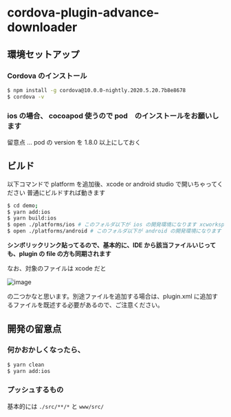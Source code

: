 # cordova-plugin-advance-downloader

## 環境セットアップ
### Cordova のインストール

```bash
$ npm install -g cordova@10.0.0-nightly.2020.5.20.7b8e8678
$ cordova -v 
```


### ios の場合、 cocoapod 使うので pod　のインストールをお願いします

留意点 ... pod の version を 1.8.0 以上にしておく


## ビルド
以下コマンドで platform を追加後、xcode or android studio で開いちゃってください
普通にビルドすれば動きます


```bash
$ cd demo;
$ yarn add:ios
$ yarn build:ios
$ open ./platforms/ios # このフォルダ以下が ios の開発環境になります xcworkspace を xcode で開いてください
$ open ./platforms/android # このフォルダ以下が android の開発環境になります android studio　から指定してください
```

**シンボリックリンク貼ってるので、基本的に、IDE から該当ファイルいじっても、plugin の file の方も同期されます**


なお、対象のファイルは xcode だと


![image](https://user-images.githubusercontent.com/13277036/82432757-79292680-9acb-11ea-8716-cac2396be7c9.png)

の二つかなと思います。別途ファイルを追加する場合は、plugin.xml に追加するファイルを既述する必要があるので、ご注意ください。


## 開発の留意点

### 何かおかしくなったら、
```bash
$ yarn clean
$ yarn add:ios
```


### プッシュするもの
基本的には `./src/**/*` と `www/src/`
